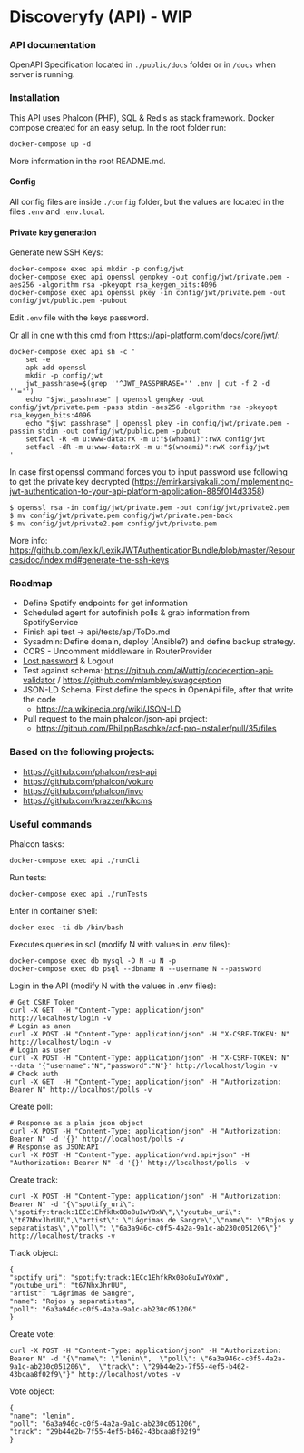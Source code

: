 # Discoveryfy (API) - WIP

### API documentation

OpenAPI Specification located in `./public/docs` folder or in `/docs` when server is running.

### Installation

This API uses Phalcon (PHP), SQL & Redis as stack framework. Docker compose created for an easy setup. In the root folder run:
```
docker-compose up -d
```
More information in the root README.md.

#### Config

All config files are inside `./config` folder, but the values are located in the files `.env` and `.env.local`.

#### Private key generation

Generate new SSH Keys:
```shell
docker-compose exec api mkdir -p config/jwt
docker-compose exec api openssl genpkey -out config/jwt/private.pem -aes256 -algorithm rsa -pkeyopt rsa_keygen_bits:4096
docker-compose exec api openssl pkey -in config/jwt/private.pem -out config/jwt/public.pem -pubout
```
Edit `.env` file with the keys password.

Or all in one with this cmd from https://api-platform.com/docs/core/jwt/:
```shell
docker-compose exec api sh -c '
    set -e
    apk add openssl
    mkdir -p config/jwt
    jwt_passhrase=$(grep ''^JWT_PASSPHRASE='' .env | cut -f 2 -d ''='')
    echo "$jwt_passhrase" | openssl genpkey -out config/jwt/private.pem -pass stdin -aes256 -algorithm rsa -pkeyopt rsa_keygen_bits:4096
    echo "$jwt_passhrase" | openssl pkey -in config/jwt/private.pem -passin stdin -out config/jwt/public.pem -pubout
    setfacl -R -m u:www-data:rX -m u:"$(whoami)":rwX config/jwt
    setfacl -dR -m u:www-data:rX -m u:"$(whoami)":rwX config/jwt
'
```
In case first openssl command forces you to input password use following to get the private key decrypted (https://emirkarsiyakali.com/implementing-jwt-authentication-to-your-api-platform-application-885f014d3358)
```shell
$ openssl rsa -in config/jwt/private.pem -out config/jwt/private2.pem
$ mv config/jwt/private.pem config/jwt/private.pem-back
$ mv config/jwt/private2.pem config/jwt/private.pem
```
More info: https://github.com/lexik/LexikJWTAuthenticationBundle/blob/master/Resources/doc/index.md#generate-the-ssh-keys

### Roadmap
* Define Spotify endpoints for get information
* Scheduled agent for autofinish polls & grab information from SpotifyService
* Finish api test -> api/tests/api/ToDo.md
* Sysadmin: Define domain, deploy (Ansible?) and define backup strategy.
* CORS - Uncomment middleware in RouterProvider
* [Lost password](https://github.com/phalcon/vokuro/blob/4.0.x/src/Models/ResetPasswords.php) & Logout
* Test against schema: https://github.com/aWuttig/codeception-api-validator / https://github.com/mlambley/swagception
* JSON-LD Schema. First define the specs in OpenApi file, after that write the code
    * https://ca.wikipedia.org/wiki/JSON-LD
* Pull request to the main phalcon/json-api project:
    * https://github.com/PhilippBaschke/acf-pro-installer/pull/35/files

### Based on the following projects:
* https://github.com/phalcon/rest-api
* https://github.com/phalcon/vokuro
* https://github.com/phalcon/invo
* https://github.com/krazzer/kikcms

### Useful commands

Phalcon tasks:
```shell
docker-compose exec api ./runCli
```

Run tests:
```shell
docker-compose exec api ./runTests
```

Enter in container shell:
```shell
docker exec -ti db /bin/bash
```

Executes queries in sql (modify N with values in .env files):
```shell
docker-compose exec db mysql -D N -u N -p
docker-compose exec db psql --dbname N --username N --password
```

Login in the API (modify N with the values in .env files):
```shell
# Get CSRF Token
curl -X GET  -H "Content-Type: application/json" http://localhost/login -v
# Login as anon
curl -X POST -H "Content-Type: application/json" -H "X-CSRF-TOKEN: N" http://localhost/login -v
# Login as user
curl -X POST -H "Content-Type: application/json" -H "X-CSRF-TOKEN: N" --data '{"username":"N","password":"N"}' http://localhost/login -v
# Check auth
curl -X GET  -H "Content-Type: application/json" -H "Authorization: Bearer N" http://localhost/polls -v
```

Create poll:
```shell
# Response as a plain json object
curl -X POST -H "Content-Type: application/json" -H "Authorization: Bearer N" -d '{}' http://localhost/polls -v
# Response as JSON:API
curl -X POST -H "Content-Type: application/vnd.api+json" -H "Authorization: Bearer N" -d '{}' http://localhost/polls -v
```

Create track:
```shell
curl -X POST -H "Content-Type: application/json" -H "Authorization: Bearer N" -d "{\"spotify_uri\": \"spotify:track:1ECc1EhfkRx08o8uIwYOxW\",\"youtube_uri\": \"t67NhxJhrUU\",\"artist\": \"Lágrimas de Sangre\",\"name\": \"Rojos y separatistas\",\"poll\": \"6a3a946c-c0f5-4a2a-9a1c-ab230c051206\"}" http://localhost/tracks -v 
```
Track object:
```
{
"spotify_uri": "spotify:track:1ECc1EhfkRx08o8uIwYOxW",
"youtube_uri": "t67NhxJhrUU",
"artist": "Lágrimas de Sangre",
"name": "Rojos y separatistas",
"poll": "6a3a946c-c0f5-4a2a-9a1c-ab230c051206"
}
```

Create vote:
```shell
curl -X POST -H "Content-Type: application/json" -H "Authorization: Bearer N" -d "{\"name\": \"lenin\",  \"poll\": \"6a3a946c-c0f5-4a2a-9a1c-ab230c051206\",  \"track\": \"29b44e2b-7f55-4ef5-b462-43bcaa8f02f9\"}" http://localhost/votes -v 
```
Vote object:
```
{
"name": "lenin",
"poll": "6a3a946c-c0f5-4a2a-9a1c-ab230c051206",
"track": "29b44e2b-7f55-4ef5-b462-43bcaa8f02f9"
}
```
